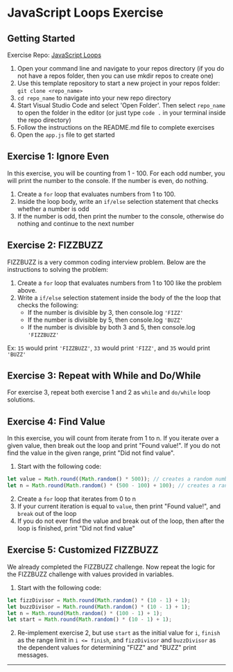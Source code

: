 # JavaScript Loops Exercise

## Getting Started

Exercise Repo: [JavaScript Loops](https://github.com/Bryantellius/JavaScript_Selections_Loops)

1. Open your command line and navigate to your repos directory (if you do not have a repos folder, then you can use mkdir repos to create one)
2. Use this template repository to start a new project in your repos folder: `git clone <repo_name>`
3. `cd repo_name` to navigate into your new repo directory
4. Start Visual Studio Code and select 'Open Folder'. Then select `repo_name` to open the folder in the editor (or just type `code .` in your terminal inside the repo directory)
5. Follow the instructions on the README.md file to complete exercises
6. Open the `app.js` file to get started

## Exercise 1: Ignore Even

In this exercise, you will be counting from 1 - 100. For each odd number, you will print the number to the console. If the number is even, do nothing.

1. Create a `for` loop that evaluates numbers from 1 to 100.
2. Inside the loop body, write an `if/else` selection statement that checks whether a number is odd
3. If the number is odd, then print the number to the console, otherwise do nothing and continue to the next number

## Exercise 2: FIZZBUZZ

FIZZBUZZ is a very common coding interview problem. Below are the instructions to solving the problem:

1. Create a `for` loop that evaluates numbers from 1 to 100 like the problem above.
2. Write a `if/else` selection statement inside the body of the the loop that checks the following:
   - If the number is divisible by 3, then console.log `'FIZZ'`
   - If the number is divisible by 5, then console.log `'BUZZ'`
   - If the number is divisible by both 3 and 5, then console.log `'FIZZBUZZ'`

Ex: `15` would print `'FIZZBUZZ'`, `33` would print `'FIZZ'`, and `35` would print `'BUZZ'`

## Exercise 3: Repeat with While and Do/While

For exercise 3, repeat both exercise 1 and 2 as `while` and `do/while` loop solutions.

## Exercise 4: Find Value

In this exercise, you will count from iterate from 1 to n. If you iterate over a given value, then break out the loop and print "Found value!". If you do not find the value in the given range, print "Did not find value".

1. Start with the following code:

```js
let value = Math.round((Math.random() * 500)); // creates a random number between 0 and 500
let n = Math.round(Math.random() * (500 - 100) + 100); // creates a random number between 100 and 500
```

2. Create a `for` loop that iterates from 0 to n
3. If your current iteration is equal to `value`, then print "Found value!", and `break` out of the loop
4. If you do not ever find the value and break out of the loop, then after the loop is finished, print "Did not find value"

## Exercise 5: Customized FIZZBUZZ

We already completed the FIZZBUZZ challenge. Now repeat the logic for the FIZZBUZZ challenge with values provided in variables.

1. Start with the following code:

```js
let fizzDivisor = Math.round(Math.random() * (10 - 1) + 1);
let buzzDivisor = Math.round(Math.random() * (10 - 1) + 1);
let n = Math.round(Math.random() * (100 - 1) + 1);
let start = Math.round(Math.random() * (10 - 1) + 1);
```

2. Re-implement exercise 2, but use `start` as the initial value for `i`, `finish` as the range limit in `i <= finish`, and `fizzDivisor` and `buzzDivisor` as the dependent values for determining "FIZZ" and "BUZZ" print messages.

---

